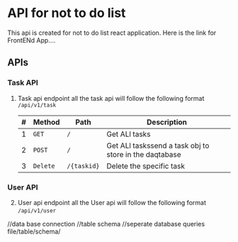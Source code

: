 # API for not to do list

This api is created for not to do list react application.
Here is the link for FrontENd App....

## APIs

### Task API

1. Task api endpoint
   all the task api will follow the following format `/api/v1/task`

   | #   | Method   | Path        | Description                                            |
   | --- | -------- | ----------- | ------------------------------------------------------ |
   | 1   | `GET`    | `/`         | Get ALl tasks                                          |
   | 2   | `POST`   | `/`         | Get ALl taskssend a task obj to store in the daqtabase |
   | 3   | `Delete` | `/{taskid}` | Delete the specific task                               |

### User API

2. User api endpoint
   all the User api will follow the following format `/api/v1/user`

//data base connection
//table schema
//seperate database queries file/table/schema/

